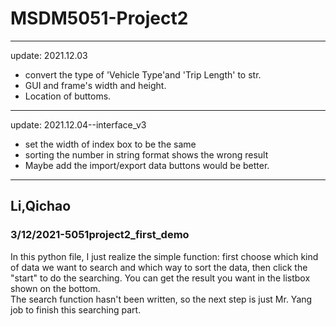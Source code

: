 # MSDM5051-Project2

---
update: 2021.12.03
* convert the type of 'Vehicle Type'and 'Trip Length' to str.
* GUI and frame's width and height.
* Location of buttoms.
---

update: 2021.12.04--interface_v3
* set the width of index box to be the same
* sorting the number in string format shows the wrong result
* Maybe add the import/export data buttons would be better.
---

## Li,Qichao
### 3/12/2021-5051project2_first_demo
In this python file, I just realize the simple function: first choose which kind of data we want to search and which way to sort the data, then click the "start" to do the searching. You can get the result you want in the listbox shown on the bottom.<br>
The search function hasn't been written, so the next step is just Mr. Yang job to finish this searching part.

